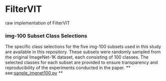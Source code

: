 # FilterVIT
raw implementation of FilterVIT

### img-100 Subset Class Selections
The specific class selections for the five img-100 subsets used in this study are available in this repository. These subsets were randomly sampled from the original ImageNet-1K dataset, each consisting of 100 classes. The selected classes for each subset are provided to ensure transparency and reproducibility of the experiments conducted in the paper.
** see:[sanple_imgnet100.py](https://github.com/BobSun98/FilterVIT/blob/main/v4.5/sanple_imgnet100.py) **
